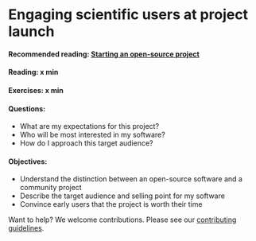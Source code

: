# Engaging scientific users at project launch

#### Recommended reading: [Starting an open-source project](https://opensource.guide/starting-a-project/)
#### Reading: x min
#### Exercises: x min
#### Questions:
- What are my expectations for this project?
- Who will be most interested in my software?
- How do I approach this target audience?

#### Objectives:
- Understand the distinction between an open-source software and a community project
- Describe the target audience and selling point for my software
- Convince early users that the project is worth their time



Want to help? We welcome contributions. Please see our [contributing guidelines](https://github.com/gassmoeller/BSSC/blob/master/CONTRIBUTING.md#contributing-to-bssc).


